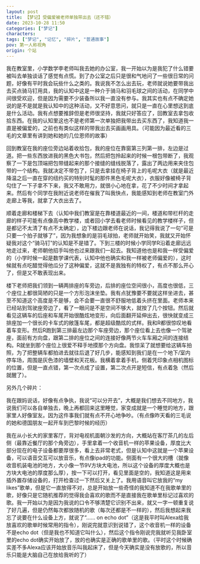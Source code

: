 ```yaml
---
layout: post
title: 【梦记】受偏爱被老师单独带出去（还不错）
date: 2023-10-28 11:50
categories: ["梦记"]
characters: 
tags: ["梦记", "记忆", "碎片", "普通故事"]
pov: 第一人称视角
origin: 个站
---
```


我在教室里，小学数学李老师叫我去她的办公室，我一开始以为是我犯了什么错要被叫去单独谈话了感觉有点慌。到了办公室之后只是很和气地问了一些很日常的问题，好像有平时我会玩些什么之类的。我说我不怎么出去玩，老师就说她要带我出去买点骑马钉用具，我的认知中这是一种介于骑马和羽毛球之间的活动，在同学中间很受欢迎，但是因为需要不少装备所以我一直没有参与。我其实也有点不确定她说的是不是就是我认知中的这种活动，又不好意思问，就只是一直在心里想这到底是什么活动。我有点想要推辞但是老师很坚持，我就只好答应了，回教室去拿包收拾东西。在我的认知里这也不是老师第一次单独把我带出去买东西了，我知道我一直是被偏爱的，之前也有类似这样的带我出去买画画用具。（可能因为最近看的三毛的文章里有讲到她和她的几位恩师的故事）

回到教室在我的座位旁边站着收拾包，我的座位在靠窗第三列第一排，左边是过道。把一些东西放进我的黑色大书包，然后把包拎起来的时候一根包带断了，我观察了一下是包顶端把包带缝起来的那个接缝的缝线脱落了，露出了两边用来夹住包带的一个结构。我就决定不带包了，只是去拿挂在椅子背上的毛呢大衣（就是最近降温之后一直在穿的纽约买的特别时髦的那件黑色毛呢大衣），衣服好像被椅子背勾住了一下子拿不下来，我又不敢用力，就很小心地在拿，花了不少时间才拿起来。然后有个同学在我附近说老师在催我了叫我快点，我能感知到老师在教室门外走廊上等我，就拿了大衣出去了。

顺着走廊和楼梯下去（认知中我们教室是在靠楼道最近的一间，楼道和带栏杆的走廊的样子可能有点像高中教学楼，或者回小学去看老师时候看见的教学楼样子，但是都记不太清了有点不太确定），边下楼边跟老师在说话，我记得我说了一句“可是只要一个拍子就够了”，因为我想象的是羽毛球拍，老师就开始笑，我就又开始怀疑我对这个“骑马钉”的认知是不是错了。下到三楼的时候小学同学R沿着走廊远远地走过来，老师朝他招手叫他也过来跟我们一起去。我知道他也是和我一样受偏爱的（小学时候一起是数学课代表，认知中他也确实和我一样被老师偏爱的），这时候就有点吃醋觉得他瓜分了这种偏爱，这就不是我独有的特权了，有点不那么开心了，但是又不敢表现出来。

楼下老师把我们领到一辆两排座的车旁边，后排的座位空间很小，高度也很低，三个座位上都很简陋的只是一个方形泡沫坐垫。我有点犹豫要不要就这样坐进去，甚至不知道这个高度是不是够，会不会要一直很不舒服地低着头挤在里面。老师本来已经站到驾驶座旁边了，看了一眼问是不是空间不够大，就按了几个按钮。然后就看见这辆车的后座和车尾开始很酷炫地变形，向后面翻开延伸出去，很快就变成三排座加一个很长的卡车式的敞篷车尾，都是超级酷炫的式样。我和R都很惊叹地看着车变形。然后R跑到第三排最左边那个车座旁边，那个座位看上去也像一个驾驶座，面前有方向盘，跟第二排的座位之间的连接好像两节火车车厢之间的连接结构。R就坐到那个座位上很爱不释手地摸那个方向盘。我惊呆了就想要给这辆车拍照，为了把整辆车都拍进去就往后退了好几步，能感知到我们是在一个地下/室内停车场，周围是灰色漆的墙壁和天花板。我横着拿着手机，侧着凭印象点相机图标的位置，但是一直点错，第一次点成了设置，第二次点开是短信，有点着急（然后就醒了）。

另外几个碎片：

我在跟妈说话，好像有点争执，我说“可以分开去”，大概是我们想去不同地方，我说我们可以各自单独去，晚上再都回来这里睡觉，家变成就是一个睡觉的地方，跟家里人好像室友。因为这件事我们就有点不开心地争吵。（有点像昨天看的三毛说的她和德国朋友一起开车到巴黎时候的经历）

我在从小长大的家里客厅，背对电视机面朝沙发的方向，大概站在客厅茶几的左后侧（最靠近餐厅的那个角旁边），手里拿着一个收音机一样的苹果设备，厚度比大部分现在的电子设备都要厚很多，看上去非常老式，但是认知中这就是一个苹果设备，可以语音交互可以放音乐，有点像ipad的功能。侧面有一个很大的槽（就像收音机装电池的地方，大小像一节9V方块大电池，所以这个设备的厚度大概也是方块大电池的厚度那么厚），按一下可以打开，看见里面是空的，我知道这是用来插外置存储设备的，打开检查过一下然后又关上了。我用语音叫它放我的“my likes”歌单，但是它一直放得不对，总是开始放一些奇怪的我知道不在我歌单里的歌，好像只是它随机推荐的觉得我会喜欢的歌而不是直接我在歌单里标记过喜欢的歌。我一开始以为是因为我说的口令不够清楚它识别不出来，就又一字一顿重复说了好几遍，但是仍然每次都放随机的歌（每次还都是不一样的），然后我想起来我忘了说要在什么设备上方，就说了“…… on echo dot”（这是我平时叫Alexa给我放喜欢的歌单时候常用的指令），刚说完就意识到说错了，这个收音机一样的设备不是echo dot（但是我也不知道它叫什么），然后这个指令刚说完我就听见我卧室里的echo dot确实开始放了，放的也确实是正确的歌单里的歌。（平时这个时候确实差不多Alexa应该开始放音乐叫我起床了，但是今天确实是没有放歌的，所以音乐只能是大脑自己在放给我听的了）

